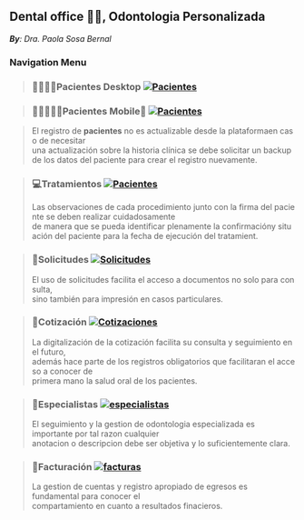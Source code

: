 ## **Dental office 🥼🦷, Odontologia Personalizada**
_**By**: Dra. Paola Sosa Bernal_
### **Navigation Menu**

> ### **👨‍👩‍👧‍👦Pacientes Desktop**  [![Pacientes](https://i.ibb.co/NyjZFzz/LNegro4x.png)](https://script.google.com/macros/s/AKfycbwewNNTXCX7bjdVcjC9iGgxuer_iON9BGdlagVHs12s7kHkpx6lGJIbVTrlSklR88ZC3g/exec)

> ### **👨‍👩‍👧‍👦🤳Pacientes Mobile📱**  [![Pacientes](https://i.ibb.co/NyjZFzz/LNegro4x.png)](https://script.google.com/macros/s/AKfycbwGwdJri-NFUx2KCaVo3F6LKah39wHAp6_awvb7X6QiqFdZ98FYPow91_rSTBFesIQQ/exec)

> El registro de **pacientes** no es actualizable desde la plataformaen caso de necesitar   
una actualización sobre la historia clínica se debe solicitar un backup de los datos del paciente para crear el registro nuevamente.   


> ### **💻Tratamientos** [![Pacientes](https://i.ibb.co/NyjZFzz/LNegro4x.png)](https://script.google.com/macros/s/AKfycbwst1u4GWwlWsSBHrMUN-HvZOuPgY_GlXHY2CNAun1DJYQ4bK64T_P8BPVL_l6869Zxcw/exec)
> Las observaciones de cada procedimiento junto con la firma del paciente se deben realizar cuidadosamente    
de manera que se pueda identificar plenamente la confirmacióny situación del paciente para la fecha de ejecución del tratamient.   

> ### **📨Solicitudes** [![Solicitudes](https://i.ibb.co/NyjZFzz/LNegro4x.png)](https://script.google.com/macros/s/AKfycbzSA94MYni91TMEmUcs_IxNLnNfiNkj-X0Fpfp3NPSPdZMPhAwg_MI6WoeJIT5WLAsfPw/exec)
> El uso de solicitudes facilita el acceso a documentos no solo para consulta,   
sino también para impresión en casos particulares.     

> ### **📄Cotización** [![Cotizaciones](https://i.ibb.co/NyjZFzz/LNegro4x.png)](https://script.google.com/macros/s/AKfycbzGFV-Lm2j54agbu5ny2Q3YYAw09hTzNczcgv5-wGUmi3hIz_Vx2GqoaejRMlkxEv3k_w/exec)
> La digitalización de la cotización facilita su consulta y seguimiento en el futuro,        
además hace parte de los registros obligatorios que facilitaran el acceso a conocer de    
primera mano la salud oral de los pacientes.    

> ### **🥼Especialistas** [![especialistas](https://i.ibb.co/NyjZFzz/LNegro4x.png)](https://script.google.com/macros/s/AKfycbwc10Ijs6osETA7waXOsiBGGPx66gRumYYnySazTddFKh8OxdaMlRFwg4xf7ZQgcyYi/exec)
> El seguimiento y la gestion de odontologia especializada es importante por tal razon cualquier    
anotacion o descripcion debe ser objetiva y lo suficientemente clara.

> ### **🏧Facturación** [![facturas](https://i.ibb.co/NyjZFzz/LNegro4x.png)](https://script.google.com/macros/s/AKfycbwOjdSrS2guEHDeN9aat2_0nIODkyNcf9w5YbQuSGWD8j_X97RBxMRIv8vBWd-hm_pC/exec)
> La gestion de cuentas y registro apropiado de egresos es fundamental para conocer el     
compartamiento en cuanto a resultados finacieros.
